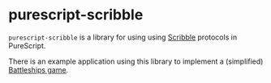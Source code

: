 # purescript-scribble

`purescript-scribble` is a library for using using [Scribble](http://www.scribble.org/) protocols in PureScript.

There is an example application using this library to implement a (simplified) [Battleships game](https://github.com/jonathanlking/scribble-battleships).
